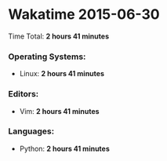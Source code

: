 # Wakatime 2015-06-30

Time Total: **2 hours 41 minutes**

### Operating Systems:
- Linux: **2 hours 41 minutes** 

### Editors:
- Vim: **2 hours 41 minutes** 

### Languages:
- Python: **2 hours 41 minutes** 

